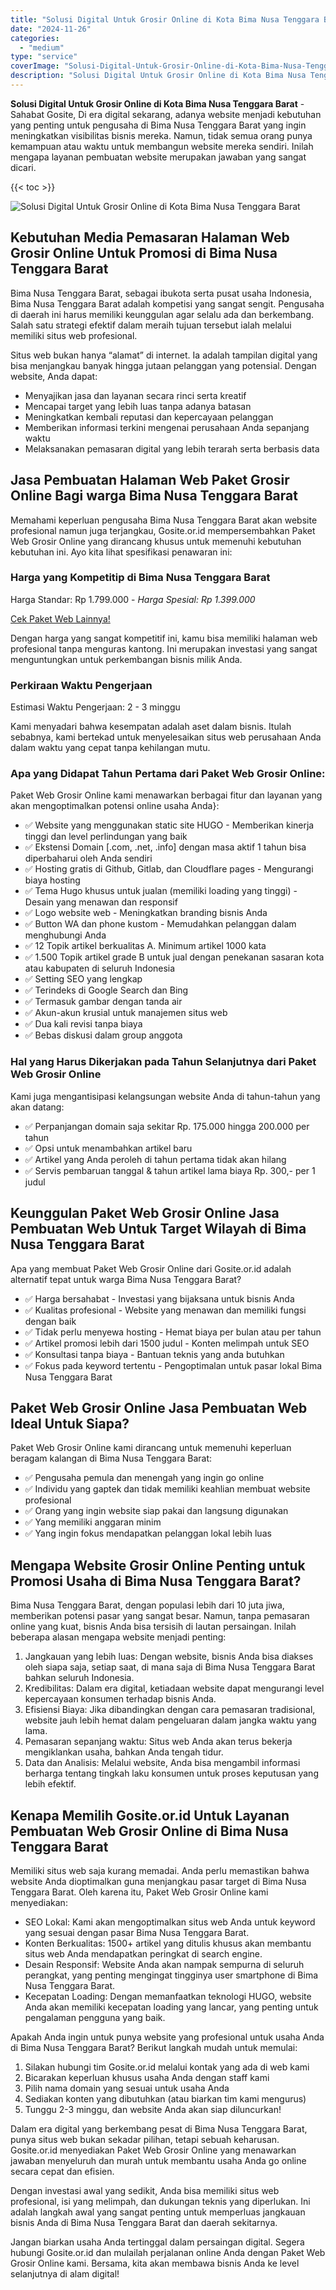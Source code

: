 ```yaml
---
title: "Solusi Digital Untuk Grosir Online di Kota Bima Nusa Tenggara Barat"
date: "2024-11-26"
categories: 
  - "medium"
type: "service"
coverImage: "Solusi-Digital-Untuk-Grosir-Online-di-Kota-Bima-Nusa-Tenggara-Barat.png"
description: "Solusi Digital Untuk Grosir Online di Kota Bima Nusa Tenggara Barat. Jangan biarkan usaha Anda tertinggal dalam persaingan digital. Segera hubungi Gosite.or...."
---
```


**Solusi Digital Untuk Grosir Online di Kota Bima Nusa Tenggara Barat** - Sahabat Gosite, Di era digital sekarang, adanya website menjadi kebutuhan yang penting untuk pengusaha di Bima Nusa Tenggara Barat yang ingin meningkatkan visibilitas bisnis mereka. Namun, tidak semua orang punya kemampuan atau waktu untuk membangun website mereka sendiri. Inilah mengapa layanan pembuatan website merupakan jawaban yang sangat dicari.

{{< toc >}}

![Solusi Digital Untuk Grosir Online di Kota Bima Nusa Tenggara Barat](/images/medium/Solusi-Digital-Untuk-Grosir-Online-di-Kota-Bima-Nusa-Tenggara-Barat.png)

## Kebutuhan Media Pemasaran Halaman Web Grosir Online Untuk Promosi di Bima Nusa Tenggara Barat

Bima Nusa Tenggara Barat, sebagai ibukota serta pusat usaha Indonesia, Bima Nusa Tenggara Barat adalah kompetisi yang sangat sengit. Pengusaha di daerah ini harus memiliki keunggulan agar selalu ada dan berkembang. Salah satu strategi efektif dalam meraih tujuan tersebut ialah melalui memiliki situs web profesional.

Situs web bukan hanya “alamat” di internet. Ia adalah tampilan digital yang bisa menjangkau banyak hingga jutaan pelanggan yang potensial. Dengan website, Anda dapat:

- Menyajikan jasa dan layanan secara rinci serta kreatif
- Mencapai target yang lebih luas tanpa adanya batasan
- Meningkatkan kembali reputasi dan kepercayaan pelanggan
- Memberikan informasi terkini mengenai perusahaan Anda sepanjang waktu
- Melaksanakan pemasaran digital yang lebih terarah serta berbasis data

## Jasa Pembuatan Halaman Web Paket Grosir Online Bagi warga Bima Nusa Tenggara Barat

Memahami keperluan pengusaha Bima Nusa Tenggara Barat akan website profesional namun juga terjangkau, Gosite.or.id mempersembahkan Paket Web Grosir Online yang dirancang khusus untuk memenuhi kebutuhan kebutuhan ini. Ayo kita lihat spesifikasi penawaran ini:

### Harga yang Kompetitip di Bima Nusa Tenggara Barat

<a class="cta-button">Harga Standar: Rp 1.799.000 - <em>Harga Spesial: Rp 1.399.000</em></a>

<a href="/jasa-web/" class="cta-button">Cek Paket Web Lainnya!</a>

Dengan harga yang sangat kompetitif ini, kamu bisa memiliki halaman web profesional tanpa menguras kantong. Ini merupakan investasi yang sangat menguntungkan untuk perkembangan bisnis milik Anda.

### Perkiraan Waktu Pengerjaan

Estimasi Waktu Pengerjaan: 2 - 3 minggu

Kami menyadari bahwa kesempatan adalah aset dalam bisnis. Itulah sebabnya, kami bertekad untuk menyelesaikan situs web perusahaan Anda dalam waktu yang cepat tanpa kehilangan mutu.

### Apa yang Didapat Tahun Pertama dari Paket Web Grosir Online:

Paket Web Grosir Online kami menawarkan berbagai fitur dan layanan yang akan mengoptimalkan potensi online usaha Anda}:

- ✅ Website yang menggunakan static site HUGO - Memberikan kinerja tinggi dan level perlindungan yang baik
- ✅ Ekstensi Domain \[.com, .net, .info\] dengan masa aktif 1 tahun bisa diperbaharui oleh Anda sendiri
- ✅ Hosting gratis di Github, Gitlab, dan Cloudflare pages - Mengurangi biaya hosting
- ✅ Tema Hugo khusus untuk jualan (memiliki loading yang tinggi) - Desain yang menawan dan responsif
- ✅ Logo website web - Meningkatkan branding bisnis Anda
- ✅ Button WA dan phone kustom - Memudahkan pelanggan dalam menghubungi Anda
- ✅ 12 Topik artikel berkualitas A. Minimum artikel 1000 kata
- ✅ 1.500 Topik artikel grade B untuk jual dengan penekanan sasaran kota atau kabupaten di seluruh Indonesia
- ✅ Setting SEO yang lengkap
- ✅ Terindeks di Google Search dan Bing
- ✅ Termasuk gambar dengan tanda air
- ✅ Akun-akun krusial untuk manajemen situs web
- ✅ Dua kali revisi tanpa biaya
- ✅ Bebas diskusi dalam group anggota

### Hal yang Harus Dikerjakan pada Tahun Selanjutnya dari Paket Web Grosir Online

Kami juga mengantisipasi kelangsungan website Anda di tahun-tahun yang akan datang:

- ✅ Perpanjangan domain saja sekitar Rp. 175.000 hingga 200.000 per tahun
- ✅ Opsi untuk menambahkan artikel baru
- ✅ Artikel yang Anda peroleh di tahun pertama tidak akan hilang
- ✅ Servis pembaruan tanggal & tahun artikel lama biaya Rp. 300,- per 1 judul

## Keunggulan Paket Web Grosir Online Jasa Pembuatan Web Untuk Target Wilayah di Bima Nusa Tenggara Barat

Apa yang membuat Paket Web Grosir Online dari Gosite.or.id adalah alternatif tepat untuk warga Bima Nusa Tenggara Barat?

- ✅ Harga bersahabat - Investasi yang bijaksana untuk bisnis Anda
- ✅ Kualitas profesional - Website yang menawan dan memiliki fungsi dengan baik
- ✅ Tidak perlu menyewa hosting - Hemat biaya per bulan atau per tahun
- ✅ Artikel promosi lebih dari 1500 judul - Konten melimpah untuk SEO
- ✅ Konsultasi tanpa biaya - Bantuan teknis yang anda butuhkan
- ✅ Fokus pada keyword tertentu - Pengoptimalan untuk pasar lokal Bima Nusa Tenggara Barat

## Paket Web Grosir Online Jasa Pembuatan Web Ideal Untuk Siapa?

Paket Web Grosir Online kami dirancang untuk memenuhi keperluan beragam kalangan di Bima Nusa Tenggara Barat:

- ✅ Pengusaha pemula dan menengah yang ingin go online
- ✅ Individu yang gaptek dan tidak memiliki keahlian membuat website profesional
- ✅ Orang yang ingin website siap pakai dan langsung digunakan
- ✅ Yang memiliki anggaran minim
- ✅ Yang ingin fokus mendapatkan pelanggan lokal lebih luas

## Mengapa Website Grosir Online Penting untuk Promosi Usaha di Bima Nusa Tenggara Barat?

Bima Nusa Tenggara Barat, dengan populasi lebih dari 10 juta jiwa, memberikan potensi pasar yang sangat besar. Namun, tanpa pemasaran online yang kuat, bisnis Anda bisa tersisih di lautan persaingan. Inilah beberapa alasan mengapa website menjadi penting:

1. Jangkauan yang lebih luas: Dengan website, bisnis Anda bisa diakses oleh siapa saja, setiap saat, di mana saja di Bima Nusa Tenggara Barat bahkan seluruh Indonesia.
2. Kredibilitas: Dalam era digital, ketiadaan website dapat mengurangi level kepercayaan konsumen terhadap bisnis Anda.
3. Efisiensi Biaya: Jika dibandingkan dengan cara pemasaran tradisional, website jauh lebih hemat dalam pengeluaran dalam jangka waktu yang lama.
4. Pemasaran sepanjang waktu: Situs web Anda akan terus bekerja mengiklankan usaha, bahkan Anda tengah tidur.
5. Data dan Analisis: Melalui website, Anda bisa mengambil informasi berharga tentang tingkah laku konsumen untuk proses keputusan yang lebih efektif.

## Kenapa Memilih Gosite.or.id Untuk Layanan Pembuatan Web Grosir Online di Bima Nusa Tenggara Barat

Memiliki situs web saja kurang memadai. Anda perlu memastikan bahwa website Anda dioptimalkan guna menjangkau pasar target di Bima Nusa Tenggara Barat. Oleh karena itu, Paket Web Grosir Online kami menyediakan:

- SEO Lokal: Kami akan mengoptimalkan situs web Anda untuk keyword yang sesuai dengan pasar Bima Nusa Tenggara Barat.
- Konten Berkualitas: 1500+ artikel yang ditulis khusus akan membantu situs web Anda mendapatkan peringkat di search engine.
- Desain Responsif: Website Anda akan nampak sempurna di seluruh perangkat, yang penting mengingat tingginya user smartphone di Bima Nusa Tenggara Barat.
- Kecepatan Loading: Dengan memanfaatkan teknologi HUGO, website Anda akan memiliki kecepatan loading yang lancar, yang penting untuk pengalaman pengguna yang baik.

Apakah Anda ingin untuk punya website yang profesional untuk usaha Anda di Bima Nusa Tenggara Barat? Berikut langkah mudah untuk memulai:

1. Silakan hubungi tim Gosite.or.id melalui kontak yang ada di web kami
2. Bicarakan keperluan khusus usaha Anda dengan staff kami
3. Pilih nama domain yang sesuai untuk usaha Anda
4. Sediakan konten yang dibutuhkan (atau biarkan tim kami mengurus)
5. Tunggu 2-3 minggu, dan website Anda akan siap diluncurkan!

Dalam era digital yang berkembang pesat di Bima Nusa Tenggara Barat, punya situs web bukan sekadar pilihan, tetapi sebuah keharusan. Gosite.or.id menyediakan Paket Web Grosir Online yang menawarkan jawaban menyeluruh dan murah untuk membantu usaha Anda go online secara cepat dan efisien.

Dengan investasi awal yang sedikit, Anda bisa memiliki situs web profesional, isi yang melimpah, dan dukungan teknis yang diperlukan. Ini adalah langkah awal yang sangat penting untuk memperluas jangkauan bisnis Anda di Bima Nusa Tenggara Barat dan daerah sekitarnya.

Jangan biarkan usaha Anda tertinggal dalam persaingan digital. Segera hubungi Gosite.or.id dan mulailah perjalanan online Anda dengan Paket Web Grosir Online kami. Bersama, kita akan membawa bisnis Anda ke level selanjutnya di alam digital!